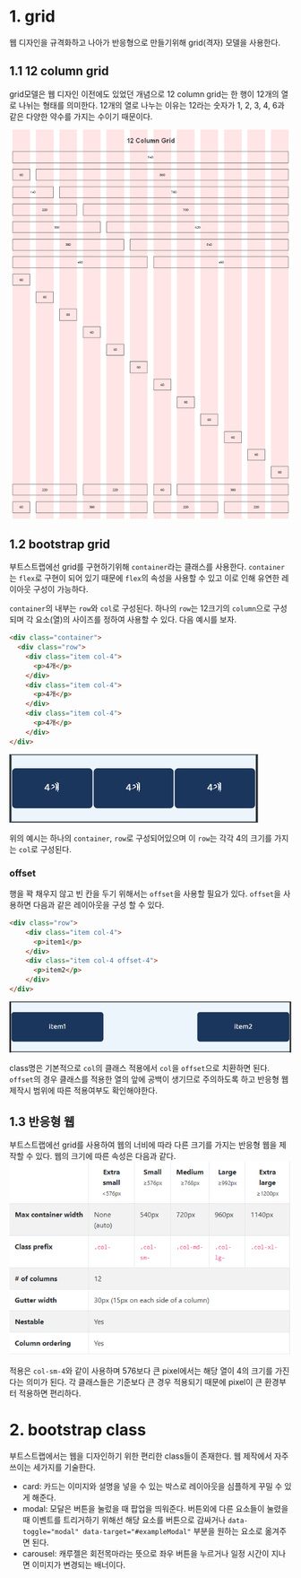 # 1. grid

웹 디자인을 규격화하고 나아가 반응형으로 만들기위해 grid(격자) 모델을 사용한다.



## 1.1 12 column grid

grid모델은 웹 디자인 이전에도 있었던 개념으로 12 column grid는 한 행이 12개의 열로 나뉘는 형태를 의미한다. 12개의 열로 나누는 이유는 12라는 숫자가 1, 2, 3, 4, 6과 같은 다양한 약수를 가지는 수이기 때문이다. 

<img src="images/12columnGrid.png" alt="12columnGrid" style="zoom:80%;" />



## 1.2 bootstrap grid

부트스트랩에선 grid를 구현하기위해 `container`라는 클래스를 사용한다. `container`는 `flex`로 구현이 되어 있기 때문에 `flex`의 속성을 사용할 수 있고 이로 인해 유연한 레이아웃 구성이 가능하다.

`container`의 내부는 `row`와 `col`로 구성된다. 하나의 `row`는 12크기의 `column`으로 구성되며 각 요소(열)의 사이즈를 정하여 사용할 수 있다. 다음 예시를 보자.

```html
<div class="container">
  <div class="row">
    <div class="item col-4">
      <p>4개</p>
    </div>
    <div class="item col-4">
      <p>4개</p>
    </div>
    <div class="item col-4">
      <p>4개</p>
    </div>
</div>
```

![캡처1](images/캡처1.PNG)

위의 예시는 하나의 `container`, `row`로 구성되어있으며 이 `row`는 각각 4의 크기를 가지는 `col`로 구성된다.



### offset

행을 꽉 채우지 않고 빈 칸을 두기 위해서는 `offset`을 사용할 필요가 있다. `offset`을 사용하면 다음과 같은 레이아웃을 구성 할 수 있다.

```html
<div class="row">
    <div class="item col-4">
      <p>item1</p>
    </div>
    <div class="item col-4 offset-4">
      <p>item2</p>
    </div>
</div>
```

<img src="images/캡처2.PNG" alt="캡처2"  />

class명은 기본적으로 `col`의 클래스 적용에서 `col`을 `offset`으로 치환하면 된다. `offset`의 경우 클래스를 적용한 열의 앞에 공백이 생기므로 주의하도록 하고 반응형 웹 제작시 범위에 따른 적용여부도 확인해야한다. 



## 1.3 반응형 웹

부트스트랩에선 grid를 사용하여 웹의 너비에 따라 다른 크기를 가지는 반응형 웹을 제작할 수 있다. 웹의 크기에 따른 속성은 다음과 같다.![캡처3](images/캡처3.PNG)

[^https://getbootstrap.com/docs/4.4/layout/grid/]: 출처

적용은 `col-sm-4`와 같이 사용하며 576보다 큰 pixel에서는 해당 열이 4의 크기를 가진다는 의미가 된다. 각 클래스들은 기준보다 큰 경우 적용되기 때문에 pixel이 큰 환경부터 적용하면 편리하다.



# 2. bootstrap class

부트스트랩에서는 웹을 디자인하기 위한 편리한 class들이 존재한다. 웹 제작에서 자주쓰이는 세가지를 기술한다.



- card: 카드는 이미지와 설명을 넣을 수 있는 박스로 레이아웃을 심플하게 꾸밀 수 있게 해준다.
- modal: 모달은 버튼을 눌렀을 때 팝업을 띄워준다. 버튼외에 다른 요소들이 눌렸을 때 이벤트를 트리거하기 위해선 해당 요소를 버튼으로 감싸거나 `data-toggle="modal" data-target="#exampleModal"` 부분을 원하는 요소로 옮겨주면 된다.
- carousel: 캐루젤은 회전목마라는 뜻으로 좌우 버튼을 누르거나 일정 시간이 지나면 이미지가 변경되는 배너이다.

